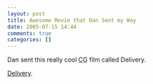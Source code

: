 ```yaml
---
layout: post
title: Awesome Movie that Dan Sent my Way
date: 2005-07-15 14:44
comments: true
categories: []
---
```

Dan sent this really cool <acronym title="Computer Graphics">CG</acronym> film called Delivery.

<a href="http://www.newstoday.com/cinema/film.php?id=21">Delivery</a>.
